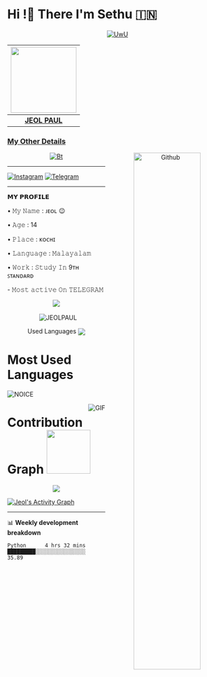 
<!-- Your title -->
<h1><b> Hi !👋 There I'm Sethu 🇮🇳</b></h1>

<p align="center">
  <a href="https://github.com/sethu-sn"><img src="https://readme-typing-svg.herokuapp.com/?color=00FF00&center=true&vCenter=true&multiline=false&lines=HI!+I+AM+SETHU;IM+A+BE-ECE+STUDENT;FOLLOW+ME+FOR+MORE;TRYING+TO+LEARN+PYTHON;MOST+ACTIVE+ON+TELEGRAM+/+INSTAGRAM" alt="UwU">
</p>


<!-- Your badges
You can use the website to generate badges: https://shields.io/
-->
| <a href="https://t.me/TG_BI_TcH"><img src="https://telegra.ph/file/05b067fb3bf9b9742bb36.jpg" width="150px" height="150px" /></a> |
|:---------------------------------------------------------------------------------------------------------------------------------------: |
|       **[JEOL PAUL](https://t.me/TG_BI_TCH)**                                                                                |

### My Other Details

<!-- Any image aligned to the right. Beware the width -->


<p align="center"><img src="https://user-images.githubusercontent.com/49580304/110318584-81067880-7fc2-11eb-8391-152d308e7f2b.gif" alt="Bt" />
<img width="55%" align="right" alt="Github" src="https://raw.githubusercontent.com/onimur/.github/master/.resources/git-header.svg" />  
  

---------
<p align="center">

 [![Instagram](https://img.shields.io/badge/Instagram-ff63f0?style=for-the-badge&logo=instagram&logoColor=white)](https://instagram.com/_je_ol_?igshid=YmMyMTA2M2Y=)
 [![Telegram](https://img.shields.io/badge/Telegram-00BFFF?style=for-the-badge&logo=Telegram&logoColor=white)](https://t.me/TG_BI_CH)

---------

<p align="left">
𝗠𝗬 𝗣𝗥𝗢𝗙𝗜𝗟𝗘
<p align="left">
• 𝙼𝚢 𝙽𝚊𝚖𝚎 : ᴊᴇᴏʟ 😉
<p align="left">
• 𝙰𝚐𝚎 : 14
<p align="left">
• 𝙿𝚕𝚊𝚌𝚎 : ᴋᴏᴄʜɪ
<p align="left">
• 𝙻𝚊𝚗𝚐𝚞𝚊𝚐𝚎 : 𝙼𝚊𝚕𝚊𝚢𝚊𝚕𝚊𝚖
<p align="left">
• 𝚆𝚘𝚛𝚔 : 𝚂𝚝𝚞𝚍𝚢 𝙸𝚗 9ᴛʜ ꜱᴛᴀɴᴅᴀʀᴅ
<p align="left">
- 𝙼𝚘𝚜𝚝 𝚊𝚌𝚝𝚒𝚟𝚎 𝙾𝚗 𝚃𝙴𝙻𝙴𝙶𝚁𝙰𝙼 


<p align="center">
<img src="https://github-stats-alpha.vercel.app/api/?username=jeolpaul&cc=000&tc=00ff00&ic=fff000&bc=fff" align="center">
</p>

<p align="center">&nbsp;
  <img align="center" src="https://github-readme-stats.vercel.app/api?username=jeolpaul&&show_icons=true&theme=midnight-purple" alt="JEOLPAUL"/></p>        
 
<p align="center">
Used Languages 
<img src="https://github-readme-stats.vercel.app/api/top-langs/?username=jeolpaul&layout=compact&theme=tokyonight" align="center">


# Most Used Languages

![NOICE](https://github-readme-stats.vercel.app/api/top-langs/?username=jeolpaul)

<img align="right" alt="GIF" src="https://i.pinimg.com/originals/e4/26/70/e426702edf874b181aced1e2fa5c6cde.gif" />





# Contribution Graph <img src="https://octodex.github.com/images/daftpunktocat-thomas.gif" width=100px>

<p align="center">
  <a href="https://github.com/jeolpaul">
    <img src="https://github-readme-streak-stats.herokuapp.com/?user=dihanofficial#version3"/>
  </a>
</p>
<a href="h

  <a href="https://github.com/jeolpaul"><img alt="Jeol's Activity Graph" src="https://activity-graph.herokuapp.com/graph?username=Jeol&bg_color=1F222E&color=F8D866&line=F85D7F&point=FFFFFF&hide_border=true" /></a>



---
📊 **Weekly development breakdown**
<!--START_SECTION:waka-->
```text
Python      4 hrs 32 mins       █████████░░░░░░░░░░░░░░░░   35.89








